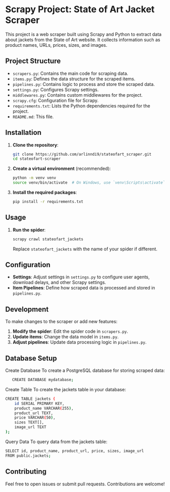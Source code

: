 
# Scrapy Project: State of Art Jacket Scraper

This project is a web scraper built using Scrapy and Python to extract data about jackets from the State of Art website. It collects information such as product names, URLs, prices, sizes, and images.

## Project Structure

- `scrapers.py`: Contains the main code for scraping data.
- `items.py`: Defines the data structure for the scraped items.
- `pipelines.py`: Contains logic to process and store the scraped data.
- `settings.py`: Configures Scrapy settings.
- `middlewares.py`: Contains custom middlewares for the project.
- `scrapy.cfg`: Configuration file for Scrapy.
- `requirements.txt`: Lists the Python dependencies required for the project.
- `README.md`: This file.

## Installation

1. **Clone the repository**:

   ```bash
   git clone https://github.com/arlinndi9/stateofart_scraper.git
   cd stateofart-scraper
   ```

2. **Create a virtual environment** (recommended):

   ```bash
   python -m venv venv
   source venv/bin/activate  # On Windows, use `venv\Scripts\activate`
   ```

3. **Install the required packages**:

   ```bash
   pip install -r requirements.txt
   ```

## Usage

1. **Run the spider**:

   ```bash
   scrapy crawl stateofart_jackets
   ```

   Replace `stateofart_jackets` with the name of your spider if different.

## Configuration

- **Settings**: Adjust settings in `settings.py` to configure user agents, download delays, and other Scrapy settings.
- **Item Pipelines**: Define how scraped data is processed and stored in `pipelines.py`.

## Development

To make changes to the scraper or add new features:

1. **Modify the spider**: Edit the spider code in `scrapers.py`.
2. **Update items**: Change the data model in `items.py`.
3. **Adjust pipelines**: Update data processing logic in `pipelines.py`.

## Database Setup
Create Database
To create a PostgreSQL database for storing scraped data:
```bash
   CREATE DATABASE mydatabase;
   ```
Create Table
To create the jackets table in your database:
```bash
CREATE TABLE jackets (
    id SERIAL PRIMARY KEY,
    product_name VARCHAR(255),
    product_url TEXT,
    price VARCHAR(50),
    sizes TEXT[],
    image_url TEXT
);
   ```
Query Data
To query data from the jackets table:
```bash
SELECT id, product_name, product_url, price, sizes, image_url
FROM public.jackets;
```

## Contributing

Feel free to open issues or submit pull requests. Contributions are welcome!

